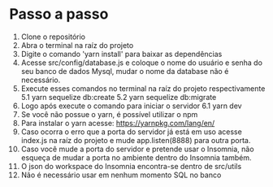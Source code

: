 # Passo a passo

1. Clone o repositório
2. Abra o terminal na raíz do projeto
3. Digite o comando 'yarn install' para baixar as dependências
4. Acesse src/config/database.js e coloque o nome do usuário e senha do seu banco de dados Mysql,
   mudar o nome da database não é necessário.
5. Execute esses comandos no terminal na raíz do projeto respectivamente
5.1 yarn sequelize db:create
5.2 yarn sequelize db:migrate
6. Logo após execute o comando para iniciar o servidor
6.1 yarn dev
7. Se você não possue o yarn, é possível utilizar o npm
8. Para instalar o yarn acesse: https://yarnpkg.com/lang/en/
9. Caso ocorra o erro que a porta do servidor já está em uso acesse index.js na raíz do projeto
   e mude app.listen(8888) para outra porta.
10. Caso você mude a porta do servidor e pretende usar o Insomnia, não esqueça
   de mudar a porta no ambiente dentro do Insomnia também.
11. O json do workspace do Insomnia encontra-se dentro de src/utils
12. Não é necessário usar em nenhum momento SQL no banco
